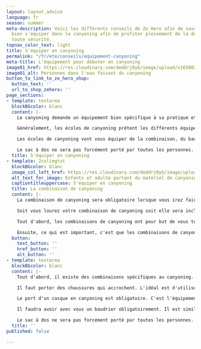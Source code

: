 ```yaml
---
layout: layout_advice
language: fr
season: summer
meta-description: Voici les différents conseils de Ze Hero afin de savoir comment
  bien s'équiper dans le canyoning afin de profiter pleinement de la descente et en
  toute sécurité.
topnav_color_text: light
title: S'équiper en canyoning
permalink: "/fr/ete/conseils/equipement-canyoning"
meta-title: L'équipement pour débuter en canyoning
image01_href: https://res.cloudinary.com/deddrj0yb/image/upload/v1650029582/website/Canyoning%2006/GOPR0065.jpg
image01_alt: Personnes dans l'eau faisant du canyoning
button_to_link_to_ze_hero_shop:
  button_text: ''
  url_to_shop_zehero: ''
page_sections:
- template: textarea
  blockBGcolor: blanc
  content: |-
    Le canyoning demande un équipement bien spécifique à sa pratique et il est important de bien respecter le matériel. Nous allons donc détailler chaque équipement de canyoning afin de vous expliquer au mieux comment bien s'équiper.

    Généralement, les écoles de canyoning prêtent les différents équipements de canyoning, certaines les louent. Vous aurez besoin d'amener un maillot de bain, une serviette, un petit sac avec de l'eau et de quoi manger après le canyoning et des chaussures de sport avec crampons de préférence.

    Les écoles de canyoning vont vous équiper de la combinaison, du baudrier avec jupe, des mousquetons, du casque et parfois des chaussures spécifiques aux canyonings.

    Le sac à dos ne sera pas forcément porté par toutes les personnes. En étant débutant vous n'aurez pas à le porter. Mais le sac de canyoning doit être résistant à l'abrasion et il est composé de trous pour évacuer l'eau. Il contiendra les bidons étanches, l'alimentation et l'eau et d'autres équipements de sécurité et de soin.
  title: S'équiper en canyoning
- template: 2colimgtxt
  blockBGcolor: blanc
  image_col_left_href: https://res.cloudinary.com/deddrj0yb/image/upload/v1655199369/website/By%20Ze%20Hero%20Activity/IMG_4080.jpg
  alt_text_for_image: Enfants et adulte portant du matériel de canyoning
  captiontitleuppercase: S'équiper en canyoning
  title: La combinaison de canyoning
  content: |-
    La combinaison de canyoning sera obligatoire lorsque vous irez faire du canyoning.

    Soit vous lourez votre combinaison de canyoning soit elle sera incluse lors de votre réservation d'activité avec votre moniteur. Mais dans tous les cas, vous partirez équiper d'une combinaison spécialement conçue pour descendre dans les rivières.

    Tout d'abord, les combinaisons de canyoning ont pour but de vous tenir chaud, elles sont en néoprène. La température de l'eau des rivières peut être basse même l'été sous 30 degrés. L'eau des rivières descend directement des montagnes et dans certaines gorges, le soleil pénètre mal. L'eau se réchauffe très peu. Pour des descentes de plusieurs heures dans l'eau, il est important alors de ne jamais avoir froid. C'est pourquoi certaines de ces combinaisons font faciles 5mm d'épaisseur. De plus, l'épaisseur vous fera flotter dans l'eau sans forcément altérer vos mouvements.

    Ensuite, ce qui est important, c'est que les combinaisons de canyoning présentent des renforts au niveau des fesses, des genoux et coudes. Vous allez faire des toboggans et donc glisser sur les fesses sur les rochers. Il faudra alors un tissu costaud afin de ne pas se déchirer et vous protéger également. C'est pour cela qu'il ne faut pas prendre une combinaison de plongée car même s'il est fait 5mm, elle sera très fragile et vous la déchirerez.
  button:
    text_button: ''
    href_button: ''
    alt_button: ''
- template: textarea
  blockBGcolor: blanc
  content: |-
    Tout d'abord, il existe des combinaisons spécifiques au canyoning. Elles sont épaisses afin de parer la fraicheur de l'eau des canyons. Elles font environ 5mm d'épaisseur. Il est important d'utiliser une combinaison spécifique au canyoning, elle aura des propriétés particulières, indispensables à la pratique. On retrouvera ainsi des renforts au niveau des fesses, des coudes et des genoux... Utiliser des combinaisons de surf ou de plongée est fortement déconseillé. Elles risqueraient de s'abîmer et de se trouer beaucoup plus facilement.

    Il faut porter des chaussures qui accrochent. L'idéal est d'utiliser des chaussures spécifiques au canyoning, sinon vous pouvez utiliser des chaussures de trail ou de randonnée (légères), qui seront donc plutôt souples et montantes, pour ne pas se torde les chevilles et avoir une bonne adhérence.

    Le port d'un casque en canyoning est obligatoire. C'est l'équipement de sécurité primordial à avoir lors de chaque session. Un casque d'escalade convient parfaitement pour le canyoning. Il protégera des chocs, en cas de collision, de chute de pierres etc.

    Il faudra avoir avec vous un baudrier obligatoirement. Il est similaire à celui de d'escalade mais il contient également une jupe qui protège vos fesses lors des glissades. Il sera ainsi composé d'une longe, d’un huit avec un mousqueton à vis sur le pontet. Le baudrier sera complété par des descendeurs, des mousquetons, des bloqueurs etc. Le "chef" de groupe portera dans son sac une corde semi-statique de canyoning de préférence colorée.

    Le sac à dos ne sera pas forcément porté par toutes les personnes. En étant débutant vous n'aurez pas à le porter. Mais le sac de canyoning doit être résistant à l'abrasion et il est composé de trous pour évacuer l'eau. Il contiendra les bidons étanches, l'alimentation et l'eau et d'autres équipements de sécurité et de soin.
  title: ''
published: false

---
```

